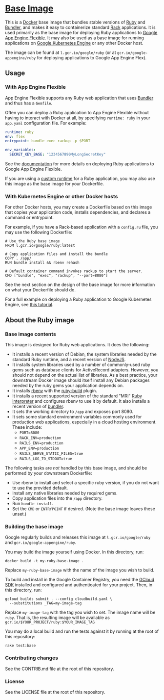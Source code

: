 # [Base Image](http://cloud.google.com/ruby)

This is a [Docker](https://docker.com) base image that bundles stable versions of
[Ruby](http://ruby-lang.org) and [Bundler](http://bundler.io), and makes it
easy to containerize standard [Rack](http://rack.github.io) applications. It
is used primarily as the base image for deploying Ruby applications to
[Google App Engine Flexible](https://cloud.google.com/appengine/docs/flexible/).
It may also be used as a base image for running applications on
[Google Kubernetes Engine](https://cloud.google.com/kubernetes-engine) or any
other Docker host.

The image can be found at `l.gcr.io/google/ruby`
(or at `gcr.io/google-appengine/ruby` for deploying applications
to Google App Engine Flex).

## Usage

### With App Engine Flexible

App Engine Flexible supports any Ruby web application that uses
[Bundler](http://bundler.io) and thus has a `Gemfile`.

Often you can deploy a Ruby application to App Engine Flexible without having
to interact with Docker at all, by specifying `runtime: ruby` in your `app.yaml`
configuration file. For example:

```yaml
runtime: ruby
env: flex
entrypoint: bundle exec rackup -p $PORT

env_variables:
  SECRET_KEY_BASE: "1234567890MyLongSecretKey"
```

See the [documentation](https://cloud.google.com/appengine/docs/flexible/ruby/)
for more details on deploying Ruby applications to Google App Engine Flexible.

If you are using a
[custom runtime](https://cloud.google.com/appengine/docs/flexible/custom-runtimes/)
for a Ruby application, you may also use this image as the base image for your
Dockerfile.

### With Kubernetes Engine or other Docker hosts

For other Docker hosts, you may create a Dockerfile based on this image that
copies your application code, installs dependencies, and declares a command
or entrypoint.

For example, if you have a Rack-based application with a `config.ru` file, you
may use the following Dockerfile:

    # Use the Ruby base image
    FROM l.gcr.io/google/ruby:latest

    # Copy application files and install the bundle
    COPY . /app/
    RUN bundle install && rbenv rehash

    # Default container command invokes rackup to start the server.
    CMD ["bundle", "exec", "rackup", "--port=8080"]

See the next section on the design of the base image for more information on
what your Dockerfile should do.

For a full example on deploying a Ruby application to Google Kubernetes Engine, see [this tutorial](https://cloud.google.com/ruby/tutorials/bookshelf-on-kubernetes-engine).

## About the Ruby image

### Base image contents

This image is designed for Ruby web applications. It does the following:

- It installs a recent version of Debian, the system libraries needed by the
  standard Ruby runtime, and a recent version of [NodeJS](http://nodejs.org).
- It installs system libraries used by a number of commonly-used ruby gems
  such as database clients for ActiveRecord adapters. However, you should not
  depend on the actual list of libraries. As a best practice, your downstream
  Docker image should itself install any Debian packages needed by the ruby
  gems your application depends on.
- It installs [rbenv](https://github.com/sstephenson/rbenv) with the
  [ruby-build](https://github.com/sstephenson/ruby-build) plugin.
- It installs a recent supported version of the standard "MRI"
  [Ruby interpreter](http://ruby-lang.org/) and configures rbenv to use it by
  default. It also installs a recent version of [bundler](http://bundler.io).
- It sets the working directory to `/app` and exposes port 8080.
- It sets some standard environment variables commonly used for production
  web applications, especially in a cloud hosting environment. These include:
  - `PORT=8080`
  - `RACK_ENV=production`
  - `RAILS_ENV=production`
  - `APP_ENV=production`
  - `RAILS_SERVE_STATIC_FILES=true`
  - `RAILS_LOG_TO_STDOUT=true`

The following tasks are _not_ handled by this base image, and should be
performed by your downstream Dockerfile:

- Use rbenv to install and select a specific ruby version, if you do not want
  to use the provided default.
- Install any native libraries needed by required gems.
- Copy application files into the `/app` directory.
- Run `bundle install`.
- Set the `CMD` or `ENTRYPOINT` if desired. (Note the base image leaves these
  unset.)

### Building the base image

Google regularly builds and releases this image at
`l.gcr.io/google/ruby` and `gcr.io/google-appengine/ruby`.

You may build the image yourself using Docker. In this directory, run:

    docker build -t my-ruby-base-image .

Replace `my-ruby-base-image` with the name of the image you wish to build.

To build and install in the Google Container Registry, you need the
[GCloud SDK](https://cloud.google.com/sdk) installed and configured and
authenticated for your project. Then, in this directory, run:

    gcloud builds submit . --config cloudbuild.yaml \
      --substitutions _TAG=my-image-tag

Replace `my-image-tag` with the tag you wish to set. The image name will be
`ruby`. That is, the resulting image will be available as
`gcr.io/$YOUR_PROJECT/ruby:$YOUR_IMAGE_TAG`

You may do a local build and run the tests against it by running at the root
of this repository:

    rake test:base

### Contributing changes

See the CONTRIB.md file at the root of this repository.

### License

See the LICENSE file at the root of this repository.
